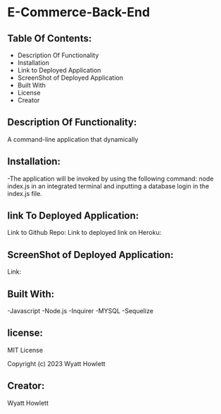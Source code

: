 # E-Commerce-Back-End

## Table Of Contents:

- Description Of Functionality
- Installation
- Link to Deployed Application
- ScreenShot of Deployed Application
- Built With
- License
- Creator

## Description Of Functionality:

A command-line application that dynamically

## Installation:

-The application will be invoked by using the following command: node index.js in an integrated terminal and inputting a database login in the index.js file.

## link To Deployed Application:

Link to Github Repo:
Link to deployed link on Heroku:

## ScreenShot of Deployed Application:

Link:

## Built With:

-Javascript
-Node.js
-Inquirer
-MYSQL
-Sequelize

## license:

MIT License

Copyright (c) 2023 Wyatt Howlett

## Creator:

Wyatt Howlett
